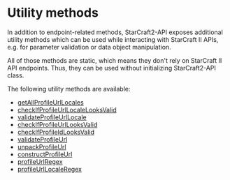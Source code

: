 # Utility methods

In addition to endpoint-related methods, StarCraft2-API exposes additional utility methods which can be used while interacting with StarCraft II APIs, e.g. for parameter validation or data object manipulation.

All of those methods are static, which means they don't rely on StarCraft II API endpoints. Thus, they can be used without initializing StarCraft2-API class.

The following utility methods are available:

* [getAllProfileUrlLocales](/docs/utils/getAllProfileUrlLocales.md)
* [checkIfProfileUrlLocaleLooksValid](/docs/utils/checkIfProfileUrlLocaleLooksValid.md)
* [validateProfileUrlLocale](/docs/utils/validateProfileUrlLocale.md)
* [checkIfProfileUrlLooksValid](/docs/utils/checkIfProfileUrlLooksValid.md)
* [checkIfProfileIdLooksValid](/docs/utils/checkIfProfileIdLooksValid.md)
* [validateProfileUrl](/docs/utils/validateProfileUrl.md)
* [unpackProfileUrl](/docs/utils/unpackProfileUrl.md)
* [constructProfileUrl](/docs/utils/constructProfileUrl.md)
* [profileUrlRegex](/docs/utils/profileUrlRegex.md)
* [profileUrlLocaleRegex](/docs/utils/profileUrlLocaleRegex.md)